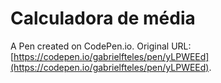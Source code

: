 # Calculadora de média

A Pen created on CodePen.io. Original URL: [https://codepen.io/gabrielfteles/pen/yLPWEEd](https://codepen.io/gabrielfteles/pen/yLPWEEd).


